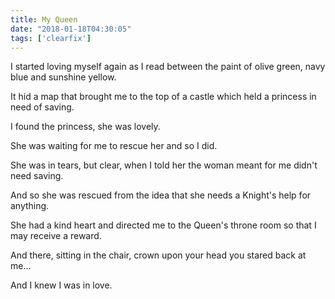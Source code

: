 ```yaml
---
title: My Queen
date: "2018-01-18T04:30:05"
tags: ['clearfix']
---
```


I started loving myself again as I read between the paint of olive green, navy blue and sunshine yellow.

It hid a map that brought me to the top of a castle which held a princess in need of saving.

I found the princess, she was lovely.

She was waiting for me to rescue her and so I did.

She was in tears, but clear, when I told her the woman meant for me didn't need saving.

And so she was rescued from the idea that she needs a Knight's help for anything.

She had a kind heart and directed me to the Queen's throne room so that I may receive a reward.

And there, sitting in the chair, crown upon your head you stared back at me...

And I knew I was in love.

